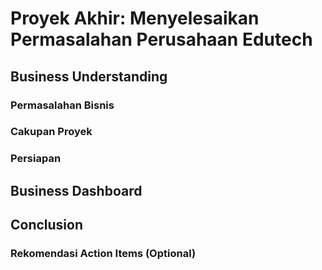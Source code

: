 # Proyek Akhir: Menyelesaikan Permasalahan Perusahaan Edutech

## Business Understanding



### Permasalahan Bisnis



### Cakupan Proyek



### Persiapan



## Business Dashboard


## Conclusion



### Rekomendasi Action Items (Optional)


